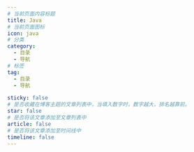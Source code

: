```yaml
---
# 当前页面内容标题
title: Java 
# 当前页面图标
icon: java
# 分类
category:
  - 目录
  - 导航
# 标签
tag:
  - 目录
  - 导航

sticky: false
# 是否收藏在博客主题的文章列表中，当填入数字时，数字越大，排名越靠前。
star: false
# 是否将该文章添加至文章列表中
article: false
# 是否将该文章添加至时间线中
timeline: false
---
```

